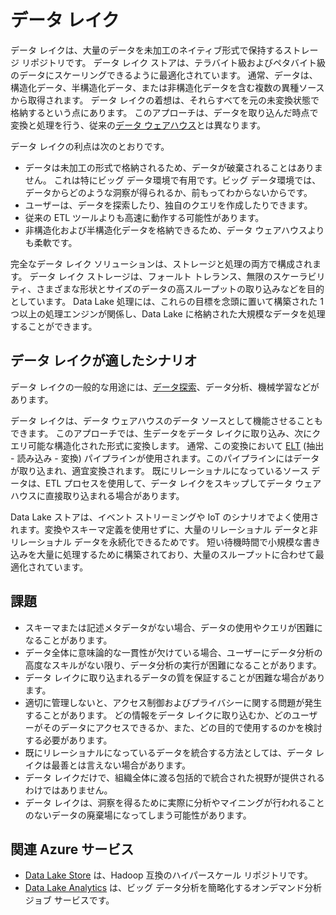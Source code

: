 # <a name="data-lakes"></a>データ レイク

データ レイクは、大量のデータを未加工のネイティブ形式で保持するストレージ リポジトリです。 データ レイク ストアは、テラバイト級およびペタバイト級のデータにスケーリングできるように最適化されています。 通常、データは、構造化データ、半構造化データ、または非構造化データを含む複数の異種ソースから取得されます。 データ レイクの着想は、それらすべてを元の未変換状態で格納するという点にあります。 このアプローチは、データを取り込んだ時点で変換と処理を行う、従来の[データ ウェアハウス](../scenarios/data-warehousing.md)とは異なります。

データ レイクの利点は次のとおりです。

- データは未加工の形式で格納されるため、データが破棄されることはありません。 これは特にビッグ データ環境で有用です。ビッグ データ環境では、データからどのような洞察が得られるか、前もってわからないからです。
- ユーザーは、データを探索したり、独自のクエリを作成したりできます。
- 従来の ETL ツールよりも高速に動作する可能性があります。
- 非構造化および半構造化データを格納できるため、データ ウェアハウスよりも柔軟です。 

完全なデータ レイク ソリューションは、ストレージと処理の両方で構成されます。 データ レイク ストレージは、フォールト トレランス、無限のスケーラビリティ、さまざまな形状とサイズのデータ​​の高スループットの取り込みなどを目的としています。 Data Lake 処理には、これらの目標を念頭に置いて構築された 1 つ以上の処理エンジンが関係し、Data Lake に格納された大規模なデータを処理することができます。

## <a name="when-to-use-a-data-lake"></a>データ レイクが適したシナリオ

データ レイクの一般的な用途には、[データ探索](../scenarios/interactive-data-exploration.md)、データ分析、機械学習などがあります。 

データ レイクは、データ ウェアハウスのデータ ソースとして機能させることもできます。 このアプローチでは、生データをデータ レイクに取り込み、次にクエリ可能な構造化された形式に変換します。 通常、この変換において [ELT](../scenarios/etl.md#extract-load-and-transform-elt) (抽出 - 読み込み - 変換) パイプラインが使用されます。このパイプラインにはデータが取り込まれ、適宜変換されます。 既にリレーショナルになっているソース データは、ETL プロセスを使用して、データ レイクをスキップしてデータ ウェアハウスに直接取り込まれる場合があります。

Data Lake ストアは、イベント ストリーミングや IoT のシナリオでよく使用されます。変換やスキーマ定義を使用せずに、大量のリレーショナル データと非リレーショナル データを永続化できるためです。 短い待機時間で小規模な書き込みを大量に処理するために構築されており、大量のスループットに合わせて最適化されています。

## <a name="challenges"></a>課題

- スキーマまたは記述メタデータがない場合、データの使用やクエリが困難になることがあります。
- データ全体に意味論的な一貫性が欠けている場合、ユーザーにデータ分析の高度なスキルがない限り、データ分析の実行が困難になることがあります。
- データ レイクに取り込まれるデータの質を保証することが困難な場合があります。 
- 適切に管理しないと、アクセス制御およびプライバシーに関する問題が発生することがあります。 どの情報をデータ レイクに取り込むか、どのユーザーがそのデータにアクセスできるか、また、どの目的で使用するのかを検討する必要があります。
- 既にリレーショナルになっているデータを統合する方法としては、データ レイクは最善とは言えない場合があります。
- データ レイクだけで、組織全体に渡る包括的で統合された視野が提供されるわけではありません。 
- データ レイクは、洞察を得るために実際に分析やマイニングが行われることのないデータの廃棄場になってしまう可能性があります。

## <a name="relevant-azure-services"></a>関連 Azure サービス

- [Data Lake Store](/azure/data-lake-store/) は、Hadoop 互換のハイパースケール リポジトリです。
- [Data Lake Analytics](/azure/data-lake-analytics/) は、ビッグ データ分析を簡略化するオンデマンド分析ジョブ サービスです。

